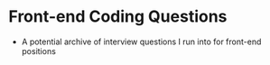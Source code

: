 # Front-end Coding Questions
- A potential archive of interview questions I run into for front-end positions